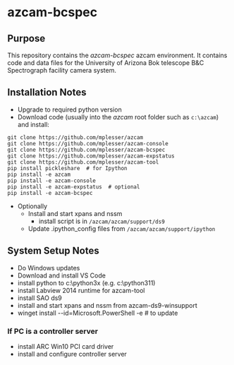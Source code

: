 # azcam-bcspec

## Purpose

This repository contains the *azcam-bcspec* azcam environment.  It contains code and data files for the University of Arizona Bok telescope B&C Spectrograph facility camera system.

## Installation Notes

- Upgrade to required python version
- Download code (usually into the *azcam* root folder such as `c:\azcam`) and install:

```shell
git clone https://github.com/mplesser/azcam
git clone https://github.com/mplesser/azcam-console
git clone https://github.com/mplesser/azcam-bcspec
git clone https://github.com/mplesser/azcam-expstatus
git clone https://github.com/mplesser/azcam-tool
pip install pickleshare  # for Ipython
pip install -e azcam
pip install -e azcam-console
pip install -e azcam-expstatus  # optional
pip install -e azcam-bcspec
```

- Optionally
  - Install and start xpans and nssm
    - install script is in `/azcam/azcam/support/ds9`
  - Update .ipython_config files from `/azcam/azcam/support/ipython`

## System Setup Notes
- Do Windows updates
- Download and install VS Code
- install python to c:\python3x (e.g. c:\python311)
- install Labview 2014 runtime for azcam-tool
- install SAO ds9
- install and start xpans and nssm from azcam-ds9-winsupport
- winget install --id=Microsoft.PowerShell -e  # to update

### If PC is a controller server
- install ARC Win10 PCI card driver
- install and configure controller server
